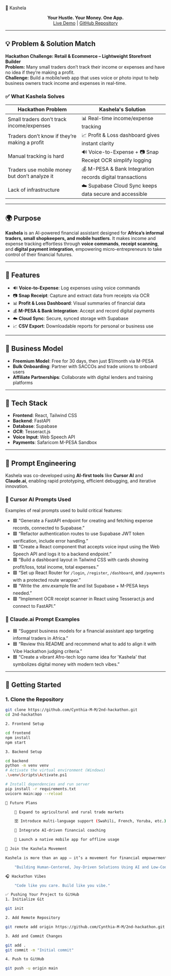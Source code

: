 🌟 Kashela

<p align="center">
  <b>Your Hustle. Your Money. One App.</b><br/>
  <a href="https://kashela.netlify.app">Live Demo</a> | <a href="https://github.com/Cynthia-M-M/2nd-hackathon">GitHub Repository</a>
</p>

---

## 💡 Problem & Solution Match

**Hackathon Challenge: Retail & Ecommerce – Lightweight Storefront Builder**  
**Problem:** Many small traders don’t track their income or expenses and have no idea if they’re making a profit.  
**Challenge:** Build a mobile/web app that uses voice or photo input to help business owners track income and expenses in real-time.

### ✅ What Kashela Solves

| Hackathon Problem | Kashela's Solution |
|-------------------|--------------------|
| Small traders don’t track income/expenses | 📊 Real-time income/expense tracking |
| Traders don’t know if they’re making a profit | 📈 Profit & Loss dashboard gives instant clarity |
| Manual tracking is hard | 🔊 Voice-to-Expense + 📷 Snap Receipt OCR simplify logging |
| Traders use mobile money but don’t analyze it | 💰 M-PESA & Bank Integration records digital transactions |
| Lack of infrastructure | ☁️ Supabase Cloud Sync keeps data secure and accessible |

---

## 🌍 Purpose

**Kashela** is an AI-powered financial assistant designed for **Africa’s informal traders, small shopkeepers, and mobile hustlers**. It makes income and expense tracking effortless through **voice commands**, **receipt scanning**, and **digital payment integration**, empowering micro-entrepreneurs to take control of their financial futures.

---

## 🧠 Features

- 🔊 **Voice-to-Expense**: Log expenses using voice commands  
- 📷 **Snap Receipt**: Capture and extract data from receipts via OCR  
- 📊 **Profit & Loss Dashboard**: Visual summaries of financial data  
- 💰 **M-PESA & Bank Integration**: Accept and record digital payments  
- ☁️ **Cloud Sync**: Secure, synced storage with Supabase  
- 📈 **CSV Export**: Downloadable reports for personal or business use  

---

## 💼 Business Model

- **Freemium Model**: Free for 30 days, then just $1/month via M-PESA  
- **Bulk Onboarding**: Partner with SACCOs and trade unions to onboard users  
- **Affiliate Partnerships**: Collaborate with digital lenders and training platforms  

---

## 🧪 Tech Stack

- **Frontend**: React, Tailwind CSS  
- **Backend**: FastAPI  
- **Database**: Supabase  
- **OCR**: Tesseract.js  
- **Voice Input**: Web Speech API  
- **Payments**: Safaricom M-PESA Sandbox  

---

## 🤖 Prompt Engineering

Kashela was co-developed using **AI-first tools** like **Cursor AI** and **Claude.ai**, enabling rapid prototyping, efficient debugging, and iterative innovation.

### 🔧 Cursor AI Prompts Used

Examples of real prompts used to build critical features:

- 🟩 “Generate a FastAPI endpoint for creating and fetching expense records, connected to Supabase.”
- 🟩 “Refactor authentication routes to use Supabase JWT token verification, include error handling.”
- 🟩 “Create a React component that accepts voice input using the Web Speech API and logs it to a backend endpoint.”
- 🟩 “Build a dashboard layout in Tailwind CSS with cards showing profit/loss, total income, total expenses.”
- 🟩 “Set up React Router for `/login`, `/register`, `/dashboard`, and `/payments` with a protected route wrapper.”
- 🟩 “Write the .env.example file and list Supabase + M-PESA keys needed.”
- 🟩 “Implement OCR receipt scanner in React using Tesseract.js and connect to FastAPI.”

### 🧠 Claude.ai Prompt Examples

- 🟦 “Suggest business models for a financial assistant app targeting informal traders in Africa.”
- 🟦 “Review this README and recommend what to add to align it with Vibe Hackathon judging criteria.”
- 🟦 “Create a vibrant Afro-tech logo name idea for 'Kashela' that symbolizes digital money with modern tech vibes.”

---

## 🚀 Getting Started

### 1. Clone the Repository

```bash
git clone https://github.com/Cynthia-M-M/2nd-hackathon.git
cd 2nd-hackathon

2. Frontend Setup

cd frontend
npm install
npm start

3. Backend Setup

cd backend
python -m venv venv
# Activate the virtual environment (Windows)
.\venv\Scripts\Activate.ps1

# Install dependencies and run server
pip install -r requirements.txt
uvicorn main:app --reload

🔮 Future Plans

    🌾 Expand to agricultural and rural trade markets

    🈳 Introduce multi-language support (Swahili, French, Yoruba, etc.)

    🤖 Integrate AI-driven financial coaching

    📱 Launch a native mobile app for offline usage

🤝 Join the Kashela Movement

Kashela is more than an app — it’s a movement for financial empowerment in Africa’s informal economy.

    "Building Human-Centered, Joy-Driven Solutions Using AI and Low-Code Tools."

🎧 Hackathon Vibes

    "Code like you care. Build like you vibe."

✅ Pushing Your Project to GitHub
1. Initialize Git

git init

2. Add Remote Repository

git remote add origin https://github.com/Cynthia-M-M/2nd-hackathon.git

3. Add and Commit Changes

git add .
git commit -m "Initial commit"

4. Push to GitHub

git push -u origin main